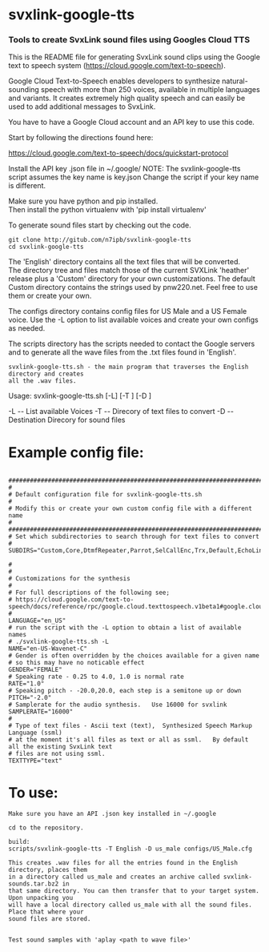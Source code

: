 # svxlink-google-tts
### Tools to create SvxLink sound files using Googles Cloud TTS


This is the README file for generating SvxLink sound clips using the Google
text to speech system (https://cloud.google.com/text-to-speech). 

Google Cloud Text-to-Speech enables developers to synthesize natural-sounding 
speech with more than 250 voices, available in multiple languages and variants. It creates
extremely high quality speech and can easily be used to add additional messages 
to SvxLink.

You have to have a Google Cloud account and an API key to use this code.  

Start by following the directions found here:

https://cloud.google.com/text-to-speech/docs/quickstart-protocol

Install the API key .json file in ~/.google/<your key filename.json>
NOTE: The svxlink-google-tts script assumes the key name is key.json
Change the script if your key name is different.

Make sure you have python and pip installed.   
Then install the python virtualenv with 'pip install virtualenv'

To generate sound files start by checking out the code.

    git clone http://gitub.com/n7ipb/svxlink-google-tts
    cd svxlink-google-tts

The 'English' directory contains all the text files that will be converted.  
The directory tree and files match those of the current SVXLink 'heather' release
plus a 'Custom' directory for your own customizations.  The default Custom
directory contains the strings used by pnw220.net.  Feel free to use them or create your own.

The configs directory contains config files for US Male and a US Female voice. Use the
-L option to list available voices and create your own configs as needed.

The scripts directory has the scripts needed to contact the Google servers and to generate
all the wave files from the .txt files found in 'English'.

    svxlink-google-tts.sh - the main program that traverses the English directory and creates 
    all the .wav files. 

Usage: svxlink-google-tts.sh [-L] [-T <source text dir>] [-D <destination dir>] <config file>

  -L -- List available Voices
  -T -- Direcory of text files to convert
  -D -- Destination Direcory for sound files


# Example config file:

```

###############################################################################
#
# Default configuration file for svxlink-google-tts.sh 
#
# Modify this or create your own custom config file with a different name
#
###############################################################################
# Set which subdirectories to search through for text files to convert
# 
SUBDIRS="Custom,Core,DtmfRepeater,Parrot,SelCallEnc,Trx,Default,EchoLink,Frn,Help,MetarInfo,PropagationMonitor,TclVoiceMail"

#
#
# Customizations for the synthesis
#
# For full descriptions of the following see;
# https://cloud.google.com/text-to-speech/docs/reference/rpc/google.cloud.texttospeech.v1beta1#google.cloud.texttospeech.v1beta1.TextToSpeech.SynthesizeSpeech
# 
LANGUAGE="en_US"
# run the script with the -L option to obtain a list of available names
# ./svxlink-google-tts.sh -L
NAME="en-US-Wavenet-C"
# Gender is often overridden by the choices available for a given name
# so this may have no noticable effect
GENDER="FEMALE"
# Speaking rate - 0.25 to 4.0, 1.0 is normal rate
RATE="1.0"
# Speaking pitch - -20.0,20.0, each step is a semitone up or down
PITCH="-2.0"
# Samplerate for the audio synthesis.   Use 16000 for svxlink
SAMPLERATE="16000"
#
# Type of text files - Ascii text (text),  Synthesized Speech Markup Language (ssml)
# at the moment it's all files as text or all as ssml.   By default all the existing SvxLink text 
# files are not using ssml.
TEXTTYPE="text"

```

# To use:
    Make sure you have an API .json key installed in ~/.google
    
    cd to the repository.
    
    build:
	scripts/svxlink-google-tts -T English -D us_male configs/US_Male.cfg

	This creates .wav files for all the entries found in the English directory, places them
	in a directory called us_male and creates an archive called svxlink-sounds.tar.bz2 in
	that same directory. You can then transfer that to your target system.  Upon unpacking you
	will have a local directory called us_male with all the sound files. Place that where your
	sound files are stored.
 
    
    Test sound samples with 'aplay <path to wave file>'
    
